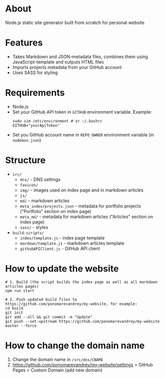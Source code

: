 # About
Node.js static site generator built from scratch for personal website

# Features

* Takes Markdown and JSON-metadata files, combines them using JavaScript-template and outputs HTML files
* Imports projects metadata from your GitHub account 
* Uses SASS for styling

# Requirements

* Node.js
* Set your GitHub API token in `GITHUB` environment variable. Example:
  ```shell
  sudo vim /etc/environment # or ~/.bashrc
  GITHUB="yourApiToken"
  ```
* Set you GitHub account name in `REPO_OWNER` environment variable (in `nodemon.json`)

# Structure

* `src/`
  * `dns/` - DNS settings
  * `favicon/`
  * `img/` - images used on index page and in markdown articles
  * `js/`
  * `md/` - markdown articles
  * `meta_index/projects.json` - metadata for portfolio projects ("Portfolio" section on index page)
  * `meta_md/` - metadata for markdown articles ("Articles" section on index page)
  * `sass/` - styles
* `build-scripts/`
  * `index/template.js` - index page template
  * `mardown/template.js` - markdown articles template
  * `githubAPIClient.js` - GitHub API client

# How to update the website

```shell
# 1. Build (the script builds the index page as well as all markdown articles pages)
npm run start

# 2. Push updated build files to https://github.com/ponomarevandrey/my-website, for example:
cd build
git init
git add --all && git commit -m "Update"
git push --set-upstream https://github.com/ponomarevandrey/my-website master --force
```

# How to change the domain name
1. Change the domain name in `/src/dns/CNAME` 
2. https://github.com/ponomarevandrey/my-website/settings > GitHub Pages > Custom Domain (add new domain)
